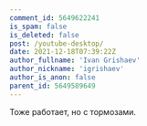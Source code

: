 ```yaml
---
comment_id: 5649622241
is_spam: false
is_deleted: false
post: /youtube-desktop/
date: 2021-12-18T07:39:22Z
author_fullname: 'Ivan Grishaev'
author_nickname: 'igrishaev'
author_is_anon: false
parent_id: 5649589649
---
```


<p>Тоже работает, но с тормозами.</p>
